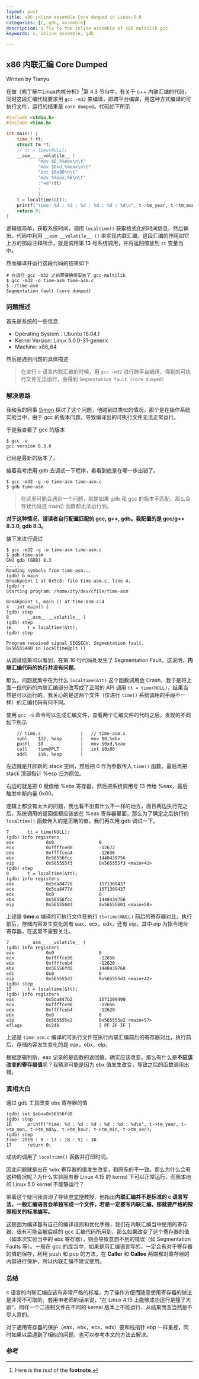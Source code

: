 ```yaml
---
layout: post
title: x86 inline assemble Core dumped in Linux-5.0
categories: [c, gdb, assemble]
description: a fix to the inline assemble of x86 multilib gcc
keywords: c, inline assemble, gdb

---
```


## x86 内联汇编 Core Dumped

Written by Tianyu

在做《庖丁解牛Linux内核分析》[^note1]第 4.3 节当中，有关于 c++ 内联汇编的代码，同时这段汇编代码要求用 `gcc -m32` 来编译，即跨平台编译，用这种方式编译的可执行文件，运行的结果是 `core dumped`。代码如下所示

```c
#include <stdio.h>
#include <time.h>

int main() {
    time_t tt; 
    struct tm *t; 
    // tt = time(NULL);
    __asm__ __volatile__ (
            "mov $0,%%ebx\n\t"
            "mov $0xd,%%eax\n\t"
            "int $0x80\n\t"
            "mov %%eax,%0\n\t"
            :"=m"(tt)
            :
            );
    t = localtime(&tt);
    printf("time: %d : %d : %d : %d : %d : %d\n", t->tm_year, t->tm_mon, t->tm_mday, t->tm_hour, t->tm_min, t->tm_sec);
    return 0;
}
```

逻辑很简单，获取系统时间，调用 `localtime()` 获取格式化的时间信息，然后输出。代码中利用 `__asm __volatile__ ()` 来实现内联汇编，这段汇编的作用如它上方的那段注释所示，就是调用第 13 号系统调用，并将返回值放到 `tt` 变量当中。

然而编译并运行这段代码的结果如下

```shell
# 在运行 gcc -m32 之前需要确保安装了 gcc-multilib
$ gcc -m32 -o time-asm time-asm.c
$ ./time-asm 
Segmentation fault (core dumped)
```



### 问题描述

首先是系统的一些信息

* Operating System：Ubuntu 18.04.1
* Kernel Version: Linux 5.0.0-31-generic
* Machine: x86_64

然后是遇到问题的具体描述

> 在进行 c 语言内联汇编的时候，用 `gcc -m32` 进行跨平台编译，得到的可执行文件无法运行，会得到 `Segmentation fault (core dumped)`



### 解决思路

我和我的同事 [Simon](https://github.com/SimonSungm) 探讨了这个问题，他碰到过类似的情况，那个是在操作系统实验当中，由于 gcc 的版本问题，导致编译出的可执行文件无法正常运行。



于是我查看了 gcc 的版本

```shell
$ gcc -v
gcc version 8.3.0
```

已经是最新的版本了。



接着我考虑用 gdb 去调试一下程序，看看到底是在哪一步出错了。

```shell
$ gcc -m32 -g -o time-asm time-asm.c
$ gdb time-asm
```



> 在这里可能会遇到一个问题，就是如果 gdb 和 gcc 的版本不匹配，那么会导致代码连 main() 函数都无法运行到。

**对于这种情况，请读者自行配置匹配的 gcc, g++, gdb。我配置的是 gcc/g++ 8.3.0, gdb 8.3。**



接下来进行调试

```shell
$ gcc -m32 -g -o time-asm time-asm.c 
$ gdb time-asm 
GNU gdb (GDB) 8.3
......
Reading symbols from time-asm...
(gdb) b main
Breakpoint 1 at 0x5c8: file time-asm.c, line 4.
(gdb) r
Starting program: /home/zty/dev/cfile/time-asm 

Breakpoint 1, main () at time-asm.c:4
4	int main() {
(gdb) step
8	    __asm__ __volatile__ (
(gdb) step
16	    t = localtime(&tt);
(gdb) step

Program received signal SIGSEGV, Segmentation fault.
0x56555440 in localtime@plt ()
```

从调试结果可以看到，在第 16 行代码处发生了 Segmentation Fault。这说明，**内联汇编代码的执行并没有问题**。



那么，问题就集中在为什么 `localtime(&tt)` 这个函数调用会 Crash，我于是将上面一段代码的内联汇编部分改写成了正常的 API 调用 `tt = time(NULL)`，结果当然是可以运行的。我关心的是这两个文件（仅进行 `time()` 系统调用的手段不一样）的汇编代码有何不同。



使用 `gcc -S` 命令可以生成汇编文件，查看两个汇编文件的代码之后，发现的不同如下所示

```assembly
	// time.s				|	// time-asm.s
	subl	$12, %esp		|	mov $0,%ebx
	pushl	$0				|	mov $0xd,%eax
	call	time@PLT		|	int $0x80
	addl	$16, %esp		|
```

左边就是开辟新的 stack 空间，然后把 0 作为参数传入 `time()` 函数，最后再把 stack 顶部指针 %esp 归为原位。



右边的就是把 0 赋值给 %ebx 寄存器，然后把系统调用号 13 传给 %eax，最后触发中断向量 0x80。



逻辑上都没有太大的问题，我也看不出有什么不一样的地方，而且两边执行完之后，系统调用的返回值都应该放在 %eax 寄存器里面，那么为了确定之后执行的 `localtime()` 函数传入的是正确的值，我们再次用 gdb 调试一下。

```assembly
7	    tt = time(NULL);
(gdb) info registers 
eax            0x0                 0
ecx            0xffffce80          -12672
edx            0xffffcea4          -12636
ebx            0x56556fcc          1448439756
eip            0x565555f3          0x565555f3 <main+42>
(gdb) step
8	    t = localtime(&tt);
(gdb) info registers 
eax            0x5da8477d          1571309437
ecx            0x5da8477d          1571309437
edx            0x0                 0
ebx            0x56556fcc          1448439756
eip            0x56555603          0x56555603 <main+58>
```

上述是 **time.c** 编译的可执行文件在执行 `tt=time(NULL)` 前后的寄存器对比，执行前后，存储内容发生变化的有 eax，ecx，edx，还有 eip。其中 eip 为指令地址寄存器，在这里不需要关注。

```assembly
7	    __asm__ __volatile__ (
(gdb) info registers 
eax            0x0                 0
ecx            0xffffce90          -12656
edx            0xffffceb4          -12620
ebx            0x56556fd0          1448439760
edi            0x0                 0
eip            0x565555d3          0x565555d3 <main+42>
(gdb) step
15	    t = localtime(&tt);
(gdb) info registers 
eax            0x5da847b2          1571309490
ecx            0xffffce90          -12656
edx            0xffffceb4          -12620
ebx            0x0                 0
eip            0x565555e2          0x565555e2 <main+57>
eflags         0x246               [ PF ZF IF ]

```

上述是 `time-asm.c` 编译的可执行文件在执行内联汇编前后的寄存器对比，执行前后，存储内容发生变化的是 eax，ebx，eip。



根据逻辑判断，eax 记录的是函数的返回值，确实应该改变。那么有什么是**不应该改变的寄存器值**呢？我猜测可能是因为 ebx 值发生改变，导致之后的函数调用出错。



### 真相大白

通过 gdb 工具改变 ebx 寄存器的值

```assembly
(gdb) set $ebx=0x56556fd0
(gdb) step
16	    printf("time: %d : %d : %d : %d : %d : %d\n", t->tm_year, t->tm_mon, t->tm_mday, t->tm_hour, t->tm_min, t->tm_sec);
(gdb) step
time: 2019 : 9 : 17 : 18 : 51 : 30
17	    return 0;
```

成功的调用了 `localtime()` 函数并打印时间。



因此问题就是出在 `%ebx` 寄存器的值发生改变，和原先的不一致。那么为什么会有这种情况呢？为什么实验服务器 Linux 4.15 的 kernel 下可以正常运行，而我本地的 Linux 5.0 kernel 不能够运行？



带着这个疑问我咨询了导师[申文博](http://wenboshen.org/)教授，他指出**内联汇编并不是标准的 c 语言写法，一般汇编语言会单独写成一个文件，若是一定要写内联汇编，那就要严格的按照相关的标准编写。**



这是因为编译器有自己的编译规则和优化手段，我们在内联汇编当中使用的寄存器，很有可能会被后续的 gcc 汇编代码所用到，那么如果改变了这个寄存器的值（如本次实验当中的 ebx 寄存器），则会导致意想不到的错误（如 Segmentation Faults 等）。一般在 gcc 的库当中，如果是用汇编语言写的，一定会有对于寄存器的值的保存，利用 push 和 pop 的方法，在 **Caller** 和 **Callee** 两端都对寄存器的内容进行保护，所以内联汇编不建议使用。



### 总结

c 语言的内联汇编应该有非常严格的标准，为了操作方便而随意使用寄存器的做法是非常不可取的，套用申老师的话来说，“在 Linux 4.15 上能够成功运行是撞了大运”，同样一个二进制文件在不同的 kernel 版本上不能运行，从结果而言当然是不尽人意的。



对于通用寄存器的保护（eax，ebx，ecx，edx）要和栈指针 ebp 一样重视，同时如果以后遇到了相似的问题，也可以参考本文的方法去解决。



### 参考

[^note1]: Here is the *text* of the **footnote**.





































[^footnote]: 